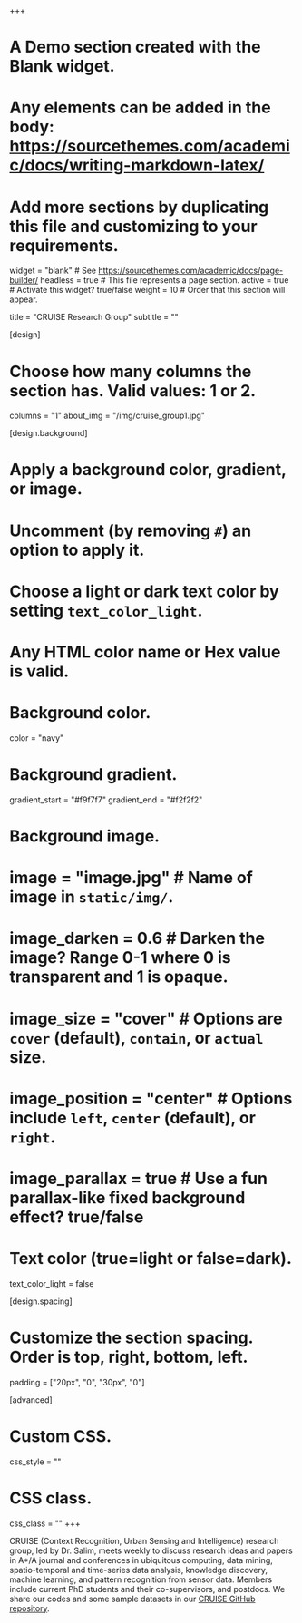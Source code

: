 +++
# A Demo section created with the Blank widget.
# Any elements can be added in the body: https://sourcethemes.com/academic/docs/writing-markdown-latex/
# Add more sections by duplicating this file and customizing to your requirements.

widget = "blank"  # See https://sourcethemes.com/academic/docs/page-builder/
headless = true  # This file represents a page section.
active = true  # Activate this widget? true/false
weight = 10  # Order that this section will appear.

title = "CRUISE Research Group"
subtitle = ""


[design]
  # Choose how many columns the section has. Valid values: 1 or 2.
  columns = "1"
  about_img = "/img/cruise_group1.jpg"

[design.background]
  # Apply a background color, gradient, or image.
  #   Uncomment (by removing `#`) an option to apply it.
  #   Choose a light or dark text color by setting `text_color_light`.
  #   Any HTML color name or Hex value is valid.

  # Background color.
  color = "navy"

  # Background gradient.
  gradient_start = "#f9f7f7"
  gradient_end = "#f2f2f2"

  # Background image.
  # image = "image.jpg"  # Name of image in `static/img/`.
  # image_darken = 0.6  # Darken the image? Range 0-1 where 0 is transparent and 1 is opaque.
  # image_size = "cover"  #  Options are `cover` (default), `contain`, or `actual` size.
  # image_position = "center"  # Options include `left`, `center` (default), or `right`.
  # image_parallax = true  # Use a fun parallax-like fixed background effect? true/false

  # Text color (true=light or false=dark).
  text_color_light = false

[design.spacing]
  # Customize the section spacing. Order is top, right, bottom, left.
  padding = ["20px", "0", "30px", "0"]

[advanced]
 # Custom CSS.
 css_style = ""

 # CSS class.
 css_class = ""
+++

CRUISE (Context Recognition, Urban Sensing and Intelligence) research group, led by Dr. Salim, meets weekly to discuss research ideas and papers in A*/A journal and conferences in ubiquitous computing, data mining, spatio-temporal and time-series data analysis, knowledge discovery, machine learning, and pattern recognition from sensor data. Members include current PhD students and their co-supervisors, and postdocs. We share our codes and some sample datasets in our [CRUISE GitHub repository](https://github.com/cruiseresearchgroup).
